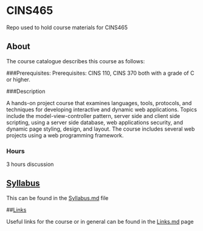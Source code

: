 # CINS465
Repo used to hold course materials for CINS465

## About

The course catalogue describes this course as follows:


###Prerequisites:
Prerequisites: CINS 110, CINS 370 both with a grade of C or higher.

###Description

   A hands-on project course that examines languages, tools, protocols, and techniques for developing interactive and dynamic web applications. Topics include the model-view-controller pattern, server side and client side scripting, using a server side database, web applications security, and dynamic page styling, design, and layout. The course includes several web projects using a web programming framework.

### Hours
   3 hours discussion

## [Syllabus](https://github.com/CSUChico-CINS465/CINS465-Course-Materials/blob/master/Syllabus.md "CINS465 Syllabus")

This can be found in the [Syllabus.md](https://github.com/CSUChico-CINS465/CINS465-Course-Materials/blob/master/Syllabus.md "CINS465 Syllabus") file

##[Links](https://github.com/CSUChico-CINS465/CINS465-Course-Materials/blob/master/Links.md "CINS465 Links")

Useful links for the course or in general can be found in the [Links.md](https://github.com/CSUChico-CINS465/CINS465-Course-Materials/blob/master/Links.md "CINS465 Links") page

